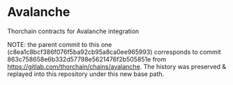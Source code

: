 # Avalanche

Thorchain contracts for Avalanche integration

NOTE: the parent commit to this one (c8ea1c8bcf386f076f5ba92cb95a8ca0ee965993) corresponds to
commit 863c758658e6b332d57798e5621476f2b505851e from https://gitlab.com/thorchain/chains/avalanche.
The history was preserved & replayed into this repository under this new base path.
